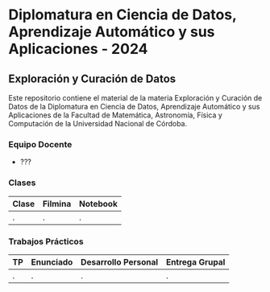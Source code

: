 # Diplomatura en Ciencia de Datos, Aprendizaje Automático y sus Aplicaciones - 2024

## Exploración y Curación de Datos

Este repositorio contiene el material de la materia Exploración y Curación de Datos de la Diplomatura en Ciencia de Datos, Aprendizaje Automático y sus Aplicaciones de la Facultad de Matemática, Astronomía, Física y Computación de la Universidad Nacional de Córdoba.

### Equipo Docente

- ???

### Clases

| Clase | Filmina | Notebook |
|-------|---------|----------|
| . | . | . |

### Trabajos Prácticos

| TP | Enunciado | Desarrollo Personal | Entrega Grupal |
|----|-----------|-------|---------|
| . | . | . | . |
